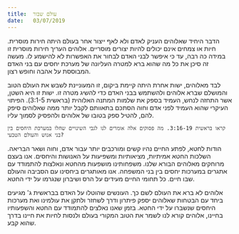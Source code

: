 ```yaml
---
title:  עולם שבור
date:   03/07/2019
---
```


הדבר היחיד שאלוהים העניק לאדם ולא לאף ייצור אחר בעולם היתה חירות מוסרית. חיות או צמחים אינם יכולים להיות יצורים מוסריים. אלוהים העריך חירות מוסרית זו במידה כה רבה, עד כי איפשר לבני האדם לבחור את האפשרות לא להישמע לו. מעשה זה סיכן את כל מה שהוא ברא למטרה העליונה של מערכת יחסים עם בני האדם המבוססת על אהבה וחופש רצון. 

לבד מאלוהים, ישות אחרת היתה קיימת ביקום, זו המעוניינת לשבש את העולם הטוב והמושלם שברא אלוהים ולהשתמש בבני האדם כדי להשיג מטרה זו. ישות זו היא השטן, אשר התחזה לנחש, העמיד בספק את שלמות המתנה האלוהית (בראשית 3:1-5). הפיתוי העיקרי שהוא העמיד לפני אדם וחוה הסתכם בתאוותם לקבל יותר ממה שאלוהים סיפק להם, להטיל ספק בטובו של אלוהים ולהפסיק לסמוך עליו. 

`קראו בראשית 3:16-19. מה פסוקים אלה אומרים לנו לגבי השינויים שחלו במערכת היחסים בין בני אנוש והעולם הטבעי?`

הודות לחטא, לפתע החיים נהיו קשים ומורכבים יותר עבור אדם, וחוה ושאר הבריאה. השלכות החטא אמיתיות, מציאותיות ומשפיעות על האנושות והיחסים. אנו בעצם מרוחקים מאלוהים הבורא שלנו. משפחותינו מושפעות מהחטא ונאלצות להתמודד עם אתגרים במערכות יחסים בין בני המשפחה. אנו מאותגרים ביחסינו עם הסביבה והעולם שבו חיים. כל תחומי החיים מעידים על הרס ושיברון שנגרמו על ידי החטא.

אלוהים לא ברא את העולם לשם כך. העונשים שהוטלו על האדם בבראשית ג' מגיעים ביחד עם הבטחות שאלוהים יספק פיתרון ודרך לשחזר ולתקן את עולמינו ואת מערכות היחסים שנשברו על ידי החטא. בזמן שאנו נאלצים להתמודד עם החטא והשפעותיו בחיינו, אלוהים קורא לנו לשמר את הטוב המקורי בעולם ולנסות לחיות את חיינו בדרך שהוא קבע.